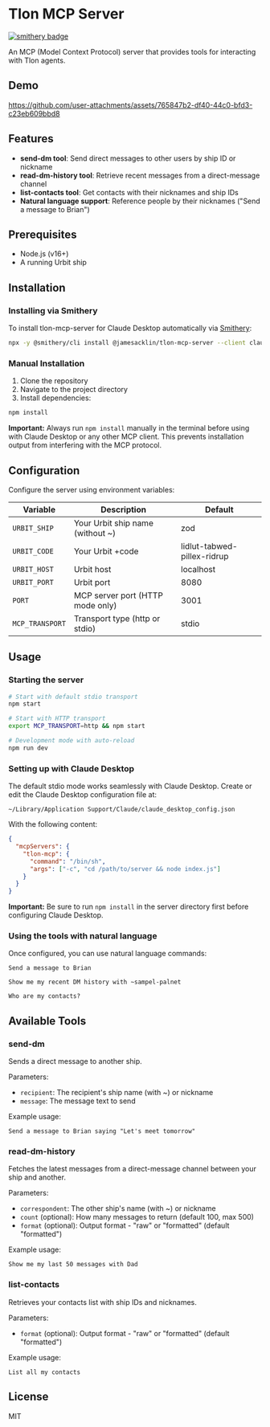 # Tlon MCP Server

[![smithery badge](https://smithery.ai/badge/@jamesacklin/tlon-mcp-server)](https://smithery.ai/server/@jamesacklin/tlon-mcp-server)

An MCP (Model Context Protocol) server that provides tools for interacting with Tlon agents.

## Demo

https://github.com/user-attachments/assets/765847b2-df40-44c0-bfd3-c23eb609bbd8

## Features

- **send-dm tool**: Send direct messages to other users by ship ID or nickname
- **read-dm-history tool**: Retrieve recent messages from a direct-message channel
- **list-contacts tool**: Get contacts with their nicknames and ship IDs
- **Natural language support**: Reference people by their nicknames ("Send a message to Brian")

## Prerequisites

- Node.js (v16+)
- A running Urbit ship

## Installation

### Installing via Smithery

To install tlon-mcp-server for Claude Desktop automatically via [Smithery](https://smithery.ai/server/@jamesacklin/tlon-mcp-server):

```bash
npx -y @smithery/cli install @jamesacklin/tlon-mcp-server --client claude
```

### Manual Installation
1. Clone the repository
2. Navigate to the project directory
3. Install dependencies:

```bash
npm install
```

**Important:** Always run `npm install` manually in the terminal before using with Claude Desktop or any other MCP client. This prevents installation output from interfering with the MCP protocol.

## Configuration

Configure the server using environment variables:

| Variable        | Description                      | Default                     |
| --------------- | -------------------------------- | --------------------------- |
| `URBIT_SHIP`    | Your Urbit ship name (without ~) | zod                         |
| `URBIT_CODE`    | Your Urbit +code                 | lidlut-tabwed-pillex-ridrup |
| `URBIT_HOST`    | Urbit host                       | localhost                   |
| `URBIT_PORT`    | Urbit port                       | 8080                        |
| `PORT`          | MCP server port (HTTP mode only) | 3001                        |
| `MCP_TRANSPORT` | Transport type (http or stdio)   | stdio                       |

## Usage

### Starting the server

```bash
# Start with default stdio transport
npm start

# Start with HTTP transport
export MCP_TRANSPORT=http && npm start

# Development mode with auto-reload
npm run dev
```

### Setting up with Claude Desktop

The default stdio mode works seamlessly with Claude Desktop. Create or edit the Claude Desktop configuration file at:

```
~/Library/Application Support/Claude/claude_desktop_config.json
```

With the following content:

```json
{
  "mcpServers": {
    "tlon-mcp": {
      "command": "/bin/sh",
      "args": ["-c", "cd /path/to/server && node index.js"]
    }
  }
}
```

**Important:** Be sure to run `npm install` in the server directory first before configuring Claude Desktop.

### Using the tools with natural language

Once configured, you can use natural language commands:

```
Send a message to Brian
```

```
Show me my recent DM history with ~sampel-palnet
```

```
Who are my contacts?
```

## Available Tools

### send-dm

Sends a direct message to another ship.

Parameters:

- `recipient`: The recipient's ship name (with ~) or nickname
- `message`: The message text to send

Example usage:

```
Send a message to Brian saying "Let's meet tomorrow"
```

### read-dm-history

Fetches the latest messages from a direct-message channel between your ship and another.

Parameters:

- `correspondent`: The other ship's name (with ~) or nickname
- `count` (optional): How many messages to return (default 100, max 500)
- `format` (optional): Output format - "raw" or "formatted" (default "formatted")

Example usage:

```
Show me my last 50 messages with Dad
```

### list-contacts

Retrieves your contacts list with ship IDs and nicknames.

Parameters:

- `format` (optional): Output format - "raw" or "formatted" (default "formatted")

Example usage:

```
List all my contacts
```

## License

MIT
